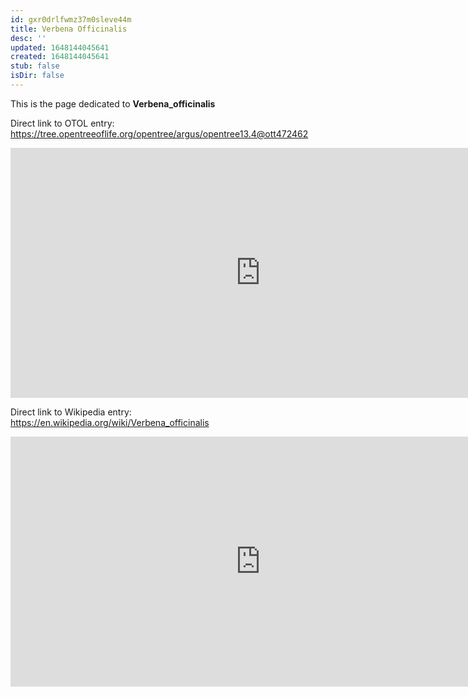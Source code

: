 ```yaml
---
id: gxr0drlfwmz37m0sleve44m
title: Verbena Officinalis
desc: ''
updated: 1648144045641
created: 1648144045641
stub: false
isDir: false
---
```

This is the page dedicated to **Verbena_officinalis**


Direct link to OTOL entry: https://tree.opentreeoflife.org/opentree/argus/opentree13.4@ott472462



<html>
    <body>
    <iframe src="https://tree.opentreeoflife.org/opentree/argus/opentree13.4@ott472462"
    width="800" height="400" frameborder="0" allowfullscreen> </iframe>
    </body>
</html>
    


Direct link to Wikipedia entry: https://en.wikipedia.org/wiki/Verbena_officinalis



<html>
    <body>
    <iframe src="https://en.wikipedia.org/wiki/Verbena_officinalis"
    width="800" height="400" frameborder="0" allowfullscreen> </iframe>
    </body>
</html>
    
